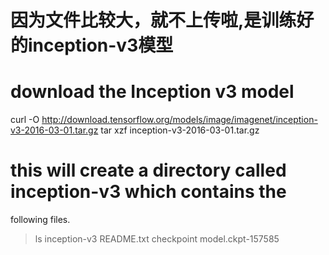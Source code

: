 # 因为文件比较大，就不上传啦,是训练好的inception-v3模型
# download the Inception v3 model
curl -O
http://download.tensorflow.org/models/image/imagenet/inception-v3-2016-03-01.tar.gz
tar xzf inception-v3-2016-03-01.tar.gz

# this will create a directory called inception-v3 which contains the
following files.
> ls inception-v3
README.txt
checkpoint
model.ckpt-157585
